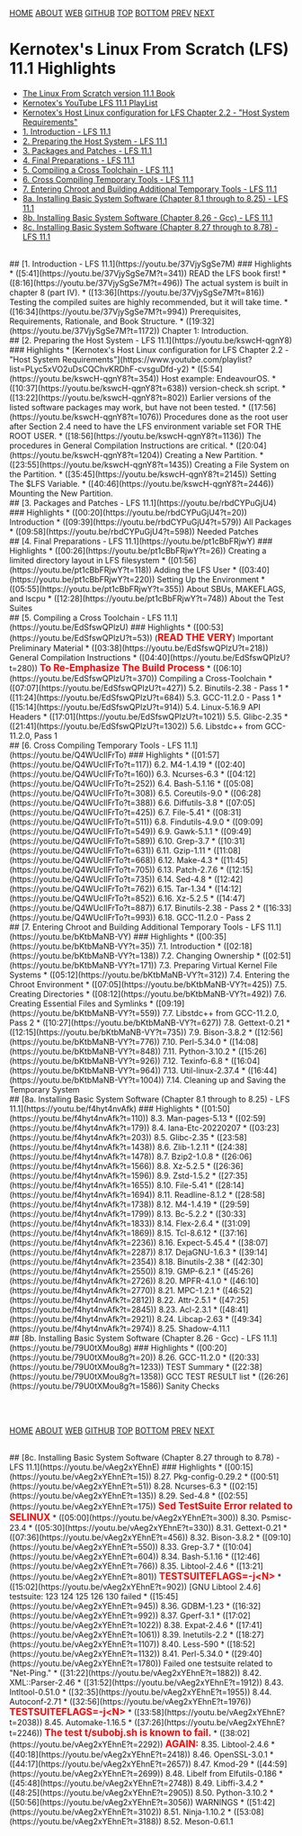 ---
---

[HOME](index.md)
[ABOUT](README.md)
[WEB](https://osp4diss.vlsm.org/)
[GITHUB](https://github.com/os2xx/osp4diss/)
[TOP](#)
[BOTTOM](#endofpage)
[PREV](index.md#idx06)
[NEXT](index.md#idx06)

# Kernotex's Linux From Scratch (LFS) 11.1 Highlights

* [The Linux From Scratch version 11.1 Book](https://www.linuxfromscratch.org/lfs/view/11.1/)
* [Kernotex's YouTube LFS 11.1 PlayList](https://www.youtube.com/playlist?list=PLyc5xVO2uDsCCsisiiWrZJgnHmK18Mr7j)
* [Kernotex's Host Linux configuration for LFS Chapter 2.2 - "Host System Requirements"](https://www.youtube.com/playlist?list=PLyc5xVO2uDsCQChvKRDhF-cvsguDfd-y2)
* [1. Introduction - LFS 11.1](#idx01)
* [2. Preparing the Host System - LFS 11.1](#idx02)
* [3. Packages and Patches - LFS 11.1](#idx03)
* [4. Final Preparations - LFS 11.1](#idx04)
* [5. Compiling a Cross Toolchain - LFS 11.1](#idx05)
* [6. Cross Compiling Temporary Tools - LFS 11.1](#idx06)
* [7. Entering Chroot and Building Additional Temporary Tools - LFS 11.1](#idx07)
* [8a. Installing Basic System Software (Chapter 8.1 through to 8.25) - LFS 11.1](#idx08a)
* [8b. Installing Basic System Software (Chapter 8.26 - Gcc) - LFS 11.1](#idx08b)
* [8c. Installing Basic System Software (Chapter 8.27 through to 8.78) - LFS 11.1](#idx08c)

<br id="idx01">
## [1. Introduction - LFS 11.1](https://youtu.be/37VjySgSe7M)
### Highlights
* ([5:41](https://youtu.be/37VjySgSe7M?t=341)) READ the LFS book first! 
* ([8:16](https://youtu.be/37VjySgSe7M?t=496)) The actual system is built in chapter 8 (part IV).
* ([13:36](https://youtu.be/37VjySgSe7M?t=816)) Testing the compiled suites are highly recommended, but it will take time. 
* ([16:34](https://youtu.be/37VjySgSe7M?t=994)) Prerequisites, Requirements, Rationale, and Book Structure.
* ([19:32](https://youtu.be/37VjySgSe7M?t=1172)) Chapter 1: Introduction.

<br id="idx02">
## [2. Preparing the Host System - LFS 11.1](https://youtu.be/kswcH-qgnY8)
### Highlights
* [Kernotex's Host Linux configuration for LFS Chapter 2.2 - "Host System Requirements"](https://www.youtube.com/playlist?list=PLyc5xVO2uDsCQChvKRDhF-cvsguDfd-y2)
* ([5:54](https://youtu.be/kswcH-qgnY8?t=354)) Host example: EndeavourOS.
* ([10:37](https://youtu.be/kswcH-qgnY8?t=638)) version-check.sh script.
* ([13:22](https://youtu.be/kswcH-qgnY8?t=802)) Earlier versions of the listed software packages may work, but have not been tested.
* ([17:56](https://youtu.be/kswcH-qgnY8?t=1076)) Procedures done as the root user after Section 2.4 need to have the LFS environment variable set FOR THE ROOT USER.
* ([18:56](https://youtu.be/kswcH-qgnY8?t=1136)) The procedures in General Compilation Instructions are critical. 
* ([20:04](https://youtu.be/kswcH-qgnY8?t=1204)) Creating a New Partition.
* ([23:55](https://youtu.be/kswcH-qgnY8?t=1435)) Creating a File System on the Partition.
* ([35:45](https://youtu.be/kswcH-qgnY8?t=2145)) Setting The $LFS Variable.
* ([40:46](https://youtu.be/kswcH-qgnY8?t=2446)) Mounting the New Partition.

<br id="idx03">
## [3. Packages and Patches - LFS 11.1](https://youtu.be/rbdCYPuGjU4)
### Highlights
* ([00:20](https://youtu.be/rbdCYPuGjU4?t=20)) Introduction
* ([09:39](https://youtu.be/rbdCYPuGjU4?t=579)) All Packages
* ([09:58](https://youtu.be/rbdCYPuGjU4?t=598)) Needed Patches

<br id="idx04">
## [4. Final Preparations - LFS 11.1](https://youtu.be/pt1cBbFRjwY)
### Highlights
* ([00:26](https://youtu.be/pt1cBbFRjwY?t=26)) Creating a limited directory layout in LFS filesystem
* ([01:56](https://youtu.be/pt1cBbFRjwY?t=118)) Adding the LFS User
* ([03:40](https://youtu.be/pt1cBbFRjwY?t=220)) Setting Up the Environment
* ([05:55](https://youtu.be/pt1cBbFRjwY?t=355)) About SBUs, MAKEFLAGS, and lscpu
* ([12:28](https://youtu.be/pt1cBbFRjwY?t=748)) About the Test Suites

<br id="idx05">
## [5. Compiling a Cross Toolchain - LFS 11.1](https://youtu.be/EdSfswQPlzU)
### Highlights
* ([00:53](https://youtu.be/EdSfswQPlzU?t=53)) 
  (<span style="color:red; font-weight:bold; font-size:larger;">READ THE VERY</span>) Important Preliminary Material
* ([03:38](https://youtu.be/EdSfswQPlzU?t=218)) General Compilation Instructions
  * ([04:40](https://youtu.be/EdSfswQPlzU?t=280)) <span style="color:red; 
    font-weight:bold; font-size:larger;">To Re-Emphasize The Build Process</span>
* ([06:10](https://youtu.be/EdSfswQPlzU?t=370)) Compiling a Cross-Toolchain
* ([07:07](https://youtu.be/EdSfswQPlzU?t=427)) 5.2. Binutils-2.38 - Pass 1
* ([11:24](https://youtu.be/EdSfswQPlzU?t=684)) 5.3. GCC-11.2.0 - Pass 1
* ([15:14](https://youtu.be/EdSfswQPlzU?t=914)) 5.4. Linux-5.16.9 API Headers
* ([17:01](https://youtu.be/EdSfswQPlzU?t=1021)) 5.5. Glibc-2.35
* ([21:41](https://youtu.be/EdSfswQPlzU?t=1302)) 5.6. Libstdc++ from GCC-11.2.0, Pass 1

<br id="idx06">
## [6. Cross Compiling Temporary Tools - LFS 11.1](https://youtu.be/Q4WUcIlFrTo)
### Highlights
* ([01:57](https://youtu.be/Q4WUcIlFrTo?t=117)) 6.2. M4-1.4.19
* ([02:40](https://youtu.be/Q4WUcIlFrTo?t=160)) 6.3. Ncurses-6.3
* ([04:12](https://youtu.be/Q4WUcIlFrTo?t=252)) 6.4. Bash-5.1.16
* ([05:08](https://youtu.be/Q4WUcIlFrTo?t=308)) 6.5. Coreutils-9.0
* ([06:28](https://youtu.be/Q4WUcIlFrTo?t=388)) 6.6. Diffutils-3.8
* ([07:05](https://youtu.be/Q4WUcIlFrTo?t=425)) 6.7. File-5.41
* ([08:31](https://youtu.be/Q4WUcIlFrTo?t=511)) 6.8. Findutils-4.9.0
* ([09:09](https://youtu.be/Q4WUcIlFrTo?t=549)) 6.9. Gawk-5.1.1
* ([09:49](https://youtu.be/Q4WUcIlFrTo?t=589)) 6.10. Grep-3.7
* ([10:31](https://youtu.be/Q4WUcIlFrTo?t=631)) 6.11. Gzip-1.11
* ([11:08](https://youtu.be/Q4WUcIlFrTo?t=668)) 6.12. Make-4.3
* ([11:45](https://youtu.be/Q4WUcIlFrTo?t=705)) 6.13. Patch-2.7.6
* ([12:15](https://youtu.be/Q4WUcIlFrTo?t=735)) 6.14. Sed-4.8
* ([12:42](https://youtu.be/Q4WUcIlFrTo?t=762)) 6.15. Tar-1.34
* ([14:12](https://youtu.be/Q4WUcIlFrTo?t=852)) 6.16. Xz-5.2.5
* ([14:47](https://youtu.be/Q4WUcIlFrTo?t=887)) 6.17. Binutils-2.38 - Pass 2
* ([16:33](https://youtu.be/Q4WUcIlFrTo?t=993)) 6.18. GCC-11.2.0 - Pass 2

<br id="idx07">
## [7. Entering Chroot and Building Additional Temporary Tools - LFS 11.1](https://youtu.be/bKtbMaNB-VY)
### Highlights
* ([00:35](https://youtu.be/bKtbMaNB-VY?t=35)) 7.1. Introduction
* ([02:18](https://youtu.be/bKtbMaNB-VY?t=138)) 7.2. Changing Ownership
* ([02:51](https://youtu.be/bKtbMaNB-VY?t=171)) 7.3. Preparing Virtual Kernel File Systems
* ([05:12](https://youtu.be/bKtbMaNB-VY?t=312)) 7.4. Entering the Chroot Environment
* ([07:05](https://youtu.be/bKtbMaNB-VY?t=425)) 7.5. Creating Directories
* ([08:12](https://youtu.be/bKtbMaNB-VY?t=492)) 7.6. Creating Essential Files and Symlinks
* ([09:19](https://youtu.be/bKtbMaNB-VY?t=559)) 7.7. Libstdc++ from GCC-11.2.0, Pass 2
* ([10:27](https://youtu.be/bKtbMaNB-VY?t=627)) 7.8. Gettext-0.21
* ([12:15](https://youtu.be/bKtbMaNB-VY?t=735)) 7.9. Bison-3.8.2
* ([12:56](https://youtu.be/bKtbMaNB-VY?t=776)) 7.10. Perl-5.34.0
* ([14:08](https://youtu.be/bKtbMaNB-VY?t=848)) 7.11. Python-3.10.2
* ([15:26](https://youtu.be/bKtbMaNB-VY?t=926)) 7.12. Texinfo-6.8
* ([16:04](https://youtu.be/bKtbMaNB-VY?t=964)) 7.13. Util-linux-2.37.4
* ([16:44](https://youtu.be/bKtbMaNB-VY?t=1004)) 7.14. Cleaning up and Saving the Temporary System

<br id="idx08a">
## [8a. Installing Basic System Software (Chapter 8.1 through to 8.25) - LFS 11.1](https://youtu.be/f4hyt4nvAfk)
### Highlights
* ([01:50](https://youtu.be/f4hyt4nvAfk?t=110)) 8.3. Man-pages-5.13
* ([02:59](https://youtu.be/f4hyt4nvAfk?t=179)) 8.4. Iana-Etc-20220207
* ([03:23](https://youtu.be/f4hyt4nvAfk?t=203)) 8.5. Glibc-2.35
* ([23:58](https://youtu.be/f4hyt4nvAfk?t=1438)) 8.6. Zlib-1.2.11
* ([24:38](https://youtu.be/f4hyt4nvAfk?t=1478)) 8.7. Bzip2-1.0.8
* ([26:06](https://youtu.be/f4hyt4nvAfk?t=1566)) 8.8. Xz-5.2.5
* ([26:36](https://youtu.be/f4hyt4nvAfk?t=1596)) 8.9. Zstd-1.5.2
* ([27:35](https://youtu.be/f4hyt4nvAfk?t=1655)) 8.10. File-5.41
* ([28:14](https://youtu.be/f4hyt4nvAfk?t=1694)) 8.11. Readline-8.1.2
* ([28:58](https://youtu.be/f4hyt4nvAfk?t=1738)) 8.12. M4-1.4.19
* ([29:59](https://youtu.be/f4hyt4nvAfk?t=1799)) 8.13. Bc-5.2.2
* ([30:33](https://youtu.be/f4hyt4nvAfk?t=1833)) 8.14. Flex-2.6.4
* ([31:09](https://youtu.be/f4hyt4nvAfk?t=1869)) 8.15. Tcl-8.6.12
* ([37:16](https://youtu.be/f4hyt4nvAfk?t=2236)) 8.16. Expect-5.45.4
* ([38:07](https://youtu.be/f4hyt4nvAfk?t=2287)) 8.17. DejaGNU-1.6.3
* ([39:14](https://youtu.be/f4hyt4nvAfk?t=2354)) 8.18. Binutils-2.38
* ([42:30](https://youtu.be/f4hyt4nvAfk?t=2550)) 8.19. GMP-6.2.1
* ([45:26](https://youtu.be/f4hyt4nvAfk?t=2726)) 8.20. MPFR-4.1.0
* ([46:10](https://youtu.be/f4hyt4nvAfk?t=2770)) 8.21. MPC-1.2.1
* ([46:52](https://youtu.be/f4hyt4nvAfk?t=2812)) 8.22. Attr-2.5.1
* ([47:25](https://youtu.be/f4hyt4nvAfk?t=2845)) 8.23. Acl-2.3.1
* ([48:41](https://youtu.be/f4hyt4nvAfk?t=2921)) 8.24. Libcap-2.63
* ([49:34](https://youtu.be/f4hyt4nvAfk?t=2974)) 8.25. Shadow-4.11.1

<br id="idx08b">
## [8b. Installing Basic System Software (Chapter 8.26 - Gcc) - LFS 11.1](https://youtu.be/79U0tXMou8g)
### Highlights
* ([00:20](https://youtu.be/79U0tXMou8g?t=20))  8.26. GCC-11.2.0
* ([20:33](https://youtu.be/79U0tXMou8g?t=1233)) TEST Summary
* ([22:38](https://youtu.be/79U0tXMou8g?t=1358)) GCC TEST RESULT list
* ([26:26](https://youtu.be/79U0tXMou8g?t=1586)) Sanity Checks



<br id="endofpage"><br>

[HOME](index.md)
[ABOUT](README.md)
[WEB](https://osp4diss.vlsm.org/)
[GITHUB](https://github.com/os2xx/osp4diss/)
[TOP](#)
[BOTTOM](#endofpage)
[PREV](index.md#idx06)
[NEXT](index.md#idx06)
<br>

<span style="color:red; font-weight:bold; font-size:larger;"></span>

<br id="idx08c">
## [8c. Installing Basic System Software (Chapter 8.27 through to 8.78) - LFS 11.1](https://youtu.be/vAeg2xYEhnE)
### Highlights
* ([00:15](https://youtu.be/vAeg2xYEhnE?t=15)) 8.27. Pkg-config-0.29.2
* ([00:51](https://youtu.be/vAeg2xYEhnE?t=51)) 8.28. Ncurses-6.3
* ([02:15](https://youtu.be/vAeg2xYEhnE?t=135)) 8.29. Sed-4.8
  * ([02:55](https://youtu.be/vAeg2xYEhnE?t=175)) <span style="color:red; font-weight:bold; font-size:larger;">Sed 
    TestSuite Error related to SELINUX</span>
* ([05:00](https://youtu.be/vAeg2xYEhnE?t=300)) 8.30. Psmisc-23.4
* ([05:30](https://youtu.be/vAeg2xYEhnE?t=330)) 8.31. Gettext-0.21
* ([07:36](https://youtu.be/vAeg2xYEhnE?t=456)) 8.32. Bison-3.8.2
* ([09:10](https://youtu.be/vAeg2xYEhnE?t=550)) 8.33. Grep-3.7
* ([10:04](https://youtu.be/vAeg2xYEhnE?t=604)) 8.34. Bash-5.1.16
* ([12:46](https://youtu.be/vAeg2xYEhnE?t=766)) 8.35. Libtool-2.4.6
  * ([13:21](https://youtu.be/vAeg2xYEhnE?t=801)) <span style="color:red; font-weight:bold; 
    font-size:larger;">TESTSUITEFLAGS=-j&lt;N&gt;</span>
  * ([15:02](https://youtu.be/vAeg2xYEhnE?t=902)) [GNU Libtool 2.4.6] testsuite: 123 124 125 126 130 failed
* ([15:45](https://youtu.be/vAeg2xYEhnE?t=945)) 8.36. GDBM-1.23
* ([16:32](https://youtu.be/vAeg2xYEhnE?t=992)) 8.37. Gperf-3.1
* ([17:02](https://youtu.be/vAeg2xYEhnE?t=1022)) 8.38. Expat-2.4.6
* ([17:41](https://youtu.be/vAeg2xYEhnE?t=1061)) 8.39. Inetutils-2.2
* ([18:27](https://youtu.be/vAeg2xYEhnE?t=1107)) 8.40. Less-590
* ([18:52](https://youtu.be/vAeg2xYEhnE?t=1132)) 8.41. Perl-5.34.0
  * ([29:40](https://youtu.be/vAeg2xYEhnE?t=1780)) Failed one testsuite related to "Net-Ping."
* ([31:22](https://youtu.be/vAeg2xYEhnE?t=1882)) 8.42. XML::Parser-2.46
* ([31:52](https://youtu.be/vAeg2xYEhnE?t=1912)) 8.43. Intltool-0.51.0
* ([32:35](https://youtu.be/vAeg2xYEhnE?t=1955)) 8.44. Autoconf-2.71
  * ([32:56](https://youtu.be/vAeg2xYEhnE?t=1976)) <span style="color:red; font-weight:bold; 
    font-size:larger;">TESTSUITEFLAGS=-j&lt;N&gt;</span>
* ([33:58](https://youtu.be/vAeg2xYEhnE?t=2038)) 8.45. Automake-1.16.5
  * ([37:26](https://youtu.be/vAeg2xYEhnE?t=2246))
    <span style="color:red; font-weight:bold; font-size:larger;">
    The test t/subobj.sh is known to fail.
    </span>
* ([38:02](https://youtu.be/vAeg2xYEhnE?t=2292)) 
  <span style="color:red; font-weight:bold; font-size:larger;">
  AGAIN: 
  </span>
  8.35. Libtool-2.4.6
* ([40:18](https://youtu.be/vAeg2xYEhnE?t=2418)) 8.46. OpenSSL-3.0.1
* ([44:17](https://youtu.be/vAeg2xYEhnE?t=2657)) 8.47. Kmod-29
* ([44:59](https://youtu.be/vAeg2xYEhnE?t=2699)) 8.48. Libelf from Elfutils-0.186
* ([45:48](https://youtu.be/vAeg2xYEhnE?t=2748)) 8.49. Libffi-3.4.2
* ([48:25](https://youtu.be/vAeg2xYEhnE?t=2905)) 8.50. Python-3.10.2
  * ([50:56](https://youtu.be/vAeg2xYEhnE?t=3056)) WARNINGS
* ([51:42](https://youtu.be/vAeg2xYEhnE?t=3102)) 8.51. Ninja-1.10.2
* ([53:08](https://youtu.be/vAeg2xYEhnE?t=3188)) 8.52. Meson-0.61.1

